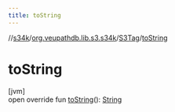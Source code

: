 ```yaml
---
title: toString
---
```

//[s34k](../../../index.html)/[org.veupathdb.lib.s3.s34k](../index.html)/[S3Tag](index.html)/[toString](to-string.html)



# toString



[jvm]\
open override fun [toString](to-string.html)(): [String](https://kotlinlang.org/api/latest/jvm/stdlib/kotlin/-string/index.html)




